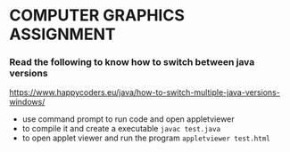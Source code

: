 # COMPUTER GRAPHICS ASSIGNMENT

### Read the following to know how to switch between java versions
https://www.happycoders.eu/java/how-to-switch-multiple-java-versions-windows/

- use command prompt to run code and open appletviewer
- to compile it and create a executable `javac test.java`
- to open applet viewer and run the program `appletviewer test.html`